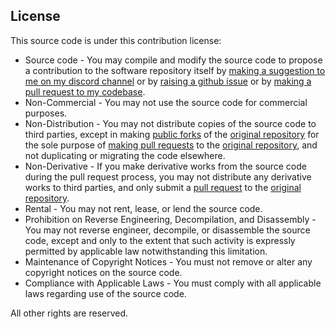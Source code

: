 ## License

This source code is under this contribution license:
  * Source code - You may compile and modify the source code to propose a contribution to the software repository itself by [making a suggestion to me on my discord channel](https://discord.gg/dc3kbYg) or by [raising a github issue](https://github.com/gothicserpent/RogueFrog/issues/new/choose) or by [making a pull request to my codebase](https://github.com/gothicserpent/RogueFrog/pull/new).
  * Non-Commercial - You may not use the source code for commercial purposes.
  * Non-Distribution - You may not distribute copies of the source code to third parties, except in making [public forks](https://github.com/gothicserpent/RogueFrog/fork) of the [original repository](https://github.com/gothicserpent/RogueFrog) for the sole purpose of [making pull requests](https://github.com/gothicserpent/RogueFrog/pull/new) to the [original repository](https://github.com/gothicserpent/RogueFrog), and not duplicating or migrating the code elsewhere.
  * Non-Derivative - If you make derivative works from the source code during the pull request process, you may not distribute any derivative works to third parties, and only submit a [pull request](https://github.com/gothicserpent/RogueFrog/pull/new) to the [original repository](https://github.com/gothicserpent/RogueFrog).
  * Rental - You may not rent, lease, or lend the source code.
  * Prohibition on Reverse Engineering, Decompilation, and Disassembly - You may not reverse engineer, decompile, or disassemble the source code, except and only to the extent that such activity is expressly permitted by applicable law notwithstanding this limitation.
  * Maintenance of Copyright Notices - You must not remove or alter any copyright notices on the source code.
  * Compliance with Applicable Laws - You must comply with all applicable laws regarding use of the source code.

All other rights are reserved.
